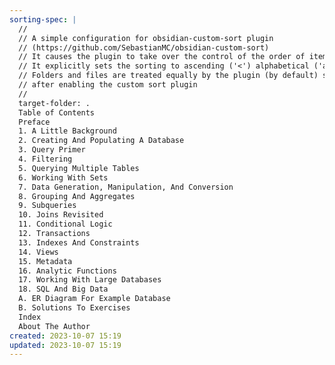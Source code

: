 ```yaml
---
sorting-spec: |
  //
  // A simple configuration for obsidian-custom-sort plugin
  // (https://github.com/SebastianMC/obsidian-custom-sort)
  // It causes the plugin to take over the control of the order of items in the root folder ('/') of the vault
  // It explicitly sets the sorting to ascending ('<') alphabetical ('a-z')
  // Folders and files are treated equally by the plugin (by default) so expect them intermixed
  // after enabling the custom sort plugin
  // 
  target-folder: .
  Table of Contents
  Preface
  1. A Little Background
  2. Creating And Populating A Database
  3. Query Primer
  4. Filtering
  5. Querying Multiple Tables
  6. Working With Sets
  7. Data Generation, Manipulation, And Conversion
  8. Grouping And Aggregates
  9. Subqueries
  10. Joins Revisited
  11. Conditional Logic
  12. Transactions
  13. Indexes And Constraints
  14. Views
  15. Metadata
  16. Analytic Functions
  17. Working With Large Databases
  18. SQL And Big Data
  A. ER Diagram For Example Database
  B. Solutions To Exercises
  Index
  About The Author
created: 2023-10-07 15:19
updated: 2023-10-07 15:19
---
```

